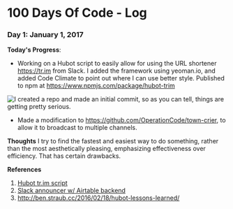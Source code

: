 # 100 Days Of Code - Log

### Day 1: January 1, 2017

**Today's Progress**:

* Working on a Hubot script to easily allow for using the URL shortener https://tr.im from Slack. I added the framework using yeoman.io, and added Code Climate to point out where I can use better style. Published to npm at https://www.npmjs.com/package/hubot-trim

![I created a repo and made an initial commit, so as you can tell, things are getting pretty serious.](https://pbs.twimg.com/media/B9B45qUIQAAAJKJ.png:large)

* Made a modification to https://github.com/OperationCode/town-crier, to allow it to broadcast to multiple channels.

**Thoughts** I try to find the fastest and easiest way to do something, rather than the most aesthetically pleasing, emphasizing effectiveness over efficiency. That has certain drawbacks.

**References**

1. [Hubot tr.im script](https://github.com/hollomancer/hubot-trim)
2. [Slack announcer w/ Airtable backend](https://github.com/OperationCode/town-crier)
3. http://ben.straub.cc/2016/02/18/hubot-lessons-learned/
